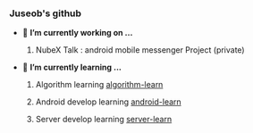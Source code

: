 ### Juseob's github

- 🔭 **I’m currently working on ...**

  1. NubeX Talk : android mobile messenger  Project (private)

  
- 🌱 **I’m currently learning ...**

  1. Algorithm learning [algorithm-learn](https://github.com/wntjq68/android-learn)

  2. Android develop learning [android-learn](https://github.com/wntjq68/android-learn)

  3. Server develop learning [server-learn](https://github.com/wntjq68/server-learn)

<!--
    **wntjq68/wntjq68** is a ✨ _special_ ✨ repository because its `README.md` (this file) appears on your GitHub profile.

Here are some ideas to get you started:

- 🔭 I’m currently working on ...
- 🌱 I’m currently learning ...
- 👯 I’m looking to collaborate on ...
- 🤔 I’m looking for help with ...
- 💬 Ask me about ...
- 📫 How to reach me: ...
- 😄 Pronouns: ...
- ⚡ Fun fact: ...
-->
